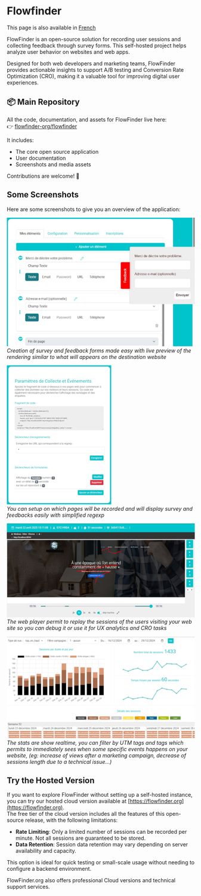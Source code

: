 # Flowfinder

This page is also available in [French](README.fr.md)

FlowFinder is an open-source solution for recording user sessions and collecting feedback through survey forms. This self-hosted project helps analyze user behavior on websites and web apps.

Designed for both web developers and marketing teams, FlowFinder provides actionable insights to support A/B testing and Conversion Rate Optimization (CRO), making it a valuable tool for improving digital user experiences.

## 📦 Main Repository

All the code, documentation, and assets for FlowFinder live here:  
👉 [flowfinder-org/flowfinder](https://github.com/flowfinder-org/flowfinder)

It includes:
- The core open source application
- User documentation
- Screenshots and media assets

Contributions are welcome! 🙌

## Some Screenshots

Here are some screenshots to give you an overview of the application:

![Screenshot 1](https://raw.githubusercontent.com/flowfinder-org/flowfinder/main/public/ressources/github_assets/flowfinder_feedback_creation.jpg)  
*Creation af survey and feedback forms made easy with live preview of the rendering similar to what will appears on the destination website*

![Screenshot 2](https://raw.githubusercontent.com/flowfinder-org/flowfinder/main/public/ressources/github_assets/flowfinder_parametres_capture.jpg)  
*You can setup on which pages will be recorded and will display survey and feedbacks easily with simplified regexp*

![Screenshot 3](https://raw.githubusercontent.com/flowfinder-org/flowfinder/main/public/ressources/github_assets/flowfinder_player.jpg)  
*The web player permit to replay the sessions of the users visiting your web site so you can debug it or use it for UX analytics and CRO tasks*

![Screenshot 3](https://raw.githubusercontent.com/flowfinder-org/flowfinder/main/public/ressources/github_assets/flowfinder_stats_visites.jpg)  
*The stats are show realtime, you can filter by UTM tags and tags which permits to immediately sees when some specific events happens on your website, (eg: increase of views after a marketing campaign, decrease of sessions length due to a technical issue...)*

## Try the Hosted Version

If you want to explore FlowFinder without setting up a self-hosted instance, you can try our hosted cloud version available at [https://flowfinder.org](https://flowfinder.org).  
The free tier of the cloud version includes all the features of this open-source release, with the following limitations:

- **Rate Limiting**: Only a limited number of sessions can be recorded per minute. Not all sessions are guaranteed to be stored.
- **Data Retention**: Session data retention may vary depending on server availability and capacity.

This option is ideal for quick testing or small-scale usage without needing to configure a backend environment.

FlowFinder.org also offers professional Cloud versions and technical support services.
